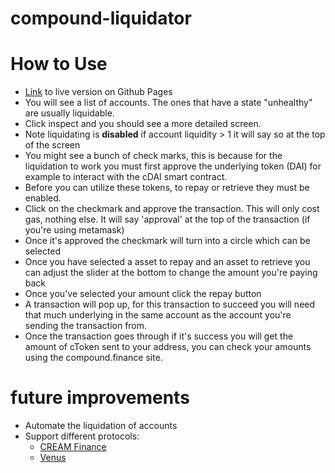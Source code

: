 # compound-liquidator

# How to Use

- [Link](https://tburm.github.io/compound-liquidator/) to live version on Github Pages
- You will see a list of accounts. The ones that have a state "unhealthy" are usually liquidable.
- Click inspect and you should see a more detailed screen.
- Note liquidating is **disabled** if account liquidity > 1 it will say so at the top of the screen
- You might see a bunch of check marks, this is because for the liquidation to work you must first approve the underlying token (DAI) for example to interact with the cDAI smart contract.
- Before you can utilize these tokens, to repay or retrieve they must be enabled.
- Click on the checkmark and approve the transaction. This will only cost gas, nothing else. It will say 'approval' at the top of the transaction (if you're using metamask)
- Once it's approved the checkmark will turn into a circle which can be selected
- Once you have selected a asset to repay and an asset to retrieve you can adjust the slider at the bottom to change the amount you're paying back
- Once you've selected your amount click the repay button
- A transaction will pop up, for this transaction to succeed you will need that much underlying in the same account as the account you're sending the transaction from.
- Once the transaction goes through if it's success you will get the amount of cToken sent to your address, you can check your amounts using the compound.finance site.

# future improvements

- Automate the liquidation of accounts
- Support different protocols:
  - [CREAM Finance](https://app.cream.finance)
  - [Venus](https://venus.io/)
